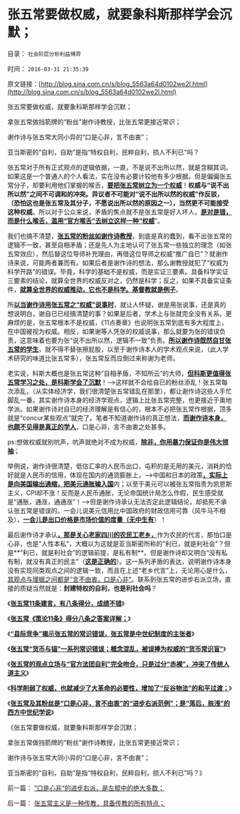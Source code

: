 # 张五常要做权威，就要象科斯那样学会沉默；

目录： `社会阶层分析利益博羿` 

时间： `2016-03-31 21:35:39` 

原文链接：[http://blog.sina.com.cn/s/blog_5563a64d0102we2l.html](http://blog.sina.com.cn/s/blog_5563a64d0102we2l.html)

张五常要做权威，就要象科斯那样学会沉默；

拿张五常做挡箭牌的“粉丝”谢作诗教授，比张五常更接近常识；

谢作诗与张五常大同小异的“口是心非，言不由衷”；

亚当斯密的“自利，自助”是指“特权自利，民粹自利，损人不利已”吗？

张五常对于所有正式观点的逻辑依据，一直，不是说不出所以然，就是含糊其词。如果这是一个普通人的个人看法，实在没有必要计较他有多少根据。但是偏偏张五常分子，却要利用他们掌握的喉舌，[**要把张五常树立为一个权威**](../../../2009/12/15/最要不得权威的经济学和权威的政治经济学.md)！**权威与“说不出所以然”之间不可调和的冲突。异议者不可能对“说不出所以然的权威”作反驳，（恐怕这也是张五常及其分子，不愿说出所以然的原因之一），当然更不可能接受这种权威**。所以对于公众来说，矛盾的焦点就不是张五常是好人坏人，[**是对是错，而是什么喉舌，滥用“官方喉舌”去树立这样一种“权威**](../../../2011/7/21/经济学的良心就是据理力争Vs第一流的猪狗.md)”。

我们也搞不清楚，[**张五常的粉丝如谢作诗教授**](../../../2009/7/27/离不开哲学理论的文化离不开权威的N代宗师.md)，到底是真的蠢到，看不出张五常的逻辑不一致，甚至自相矛盾；还是先人为主地认可了张五常一些独立的理念（如张五常效应），然后替这位导师补充理由，再借这位导师之权威“推广自已”？就谢作诗来说，可能两者兼而有。如果后者是谢作诗的想法，那么谢教授就犯了“权威为科学开路”的错误。毕竟，科学的基础不是权威，而是实证三要素。具备科学实证三要素的结论，就算全世界的权威反对之，仍然是科学；反之，如果不具备实证条件，[**就算全世界的权威推动，它也不是科学。基督教就是例子**](../../../2014/1/9/（侨民的民粹＝（传统大国情怀）／族群数目比例）公式衡量“爱国华侨”.md)。

所[**以当谢作诗用张五常之“权威”说事时**](../../../2013/2/12/“市场总能擦屁股”之“要死！老百姓先死”.md)，就让人怀疑，谢是用张说事，还是真的想说明白，谢自已已经搞清楚的事？如果是后者，学术上与张就完全没有关系。更麻烦的是，张五常根本不是权威，《11点奏章》也说明张五常到底有多大程度上，在中国被视为权威。相反，如果谢等人凭张的权威说事，那么就要为张的错误负责，这意味着也要为张“说不出所以然，逻辑不一致”负责。[**所以谢作诗既然自甘张五常的学生**](../../../2015/11/12/自由人主义反谷物法：拒绝监管市场，也拒绝谢作诗悖误；.md)，就不得不替张擦屁股，以至于谢作诗本人的学术观点来说，（此人学术研究的味道比张五常多），张五常反而应倒过来称谢为老师。

老实说，科斯大概也是张五常这种“自相矛盾，不知所云”的大师，[**但科斯更值得张五常学习之处，是科斯学会了沉默**](../../../2010/1/4/科斯先生有多大的权威意义.md)！——>这样就不会给自已的粉丝添乱！张五常每次添乱，（从实体经济学，我们很清楚张五常错乱在那里），都让谢作诗这些人手忙脚乱一番。其实谢作诗本身的经济学观点，逻辑上比张五常完整，也更接近于奥地学派。如果谢作诗对自已的经济理解是有信心的，根本不必把张五常作根据，顶多就是“concur某些观点”就完了。笔者不知道谢作诗的真正想法，[**而谢作诗本身，也颇不见得是真正的学人**](../../../2011/11/30/平价购买力的货币“稳定”：汇率稳定则通货膨胀.md)，口是心非，言不由衷之处甚多。

ps:想做权威就别吭声，吭声就绝对不成为权威，[**除非，你用暴力保证你是伟大领袖**](../../../2012/2/17/任何革命都是极端的，极端分子就是革命分子.md)；

举例说，谢作诗很清楚，低估汇率的人民币出口，屯积的是无用的美元，消耗的恰好就是人民币的信用，体现在国内的通货膨胀上，——>中国和日本的政策[**，实际上是向美国输出通缩，把美元通胀输入国**](../../../2007/11/26/中国以超出历史所有战争损失的代价背走了世界通胀.md)内；以至于美元可以被张五常指责为凯恩斯主义，CPI却不涨！反而是人民币通胀，无论帝国统计局怎么作假，民生感受就是“通胀，通涨，通通涨”！——>但是谢作诗承认无法否定此逻辑结论，却抵死不承认张五常是错误的。一会儿说美元信用比中国政府的财政信用可靠（风牛马不相及），[**一会儿是出口价格是市场价值的度量（无中生有**](../../../2014/3/7/法定《货币学》全部是伪科学.md)）！

最后谢作诗才承认[**，那是关心老家四川的农民工老乡，**](../../../2013/1/17/“农民工，及人民币升值与否”的哲学谜底.md)作为农民的代言，那怕口是心非，也是“人性本私”，大概以为这就是亚当斯密所称的“利已，就是利社会”？但是**“利已，就是利社会”的逻辑前提，是私有制**。但是谢作诗却又明白“没有私有制，就没有真正的民主”（[**这是正确的**](../../../2011/10/7/没有私有制就无所谓民主！基督教通往奴役之路的命运！.md)）。这一系列矛盾的表达，说明谢作诗本身没有实现同类观点之间的逻辑一致，而且在上述“老乡代言”上，无论用心是什么，[其观点与理据之间都是“言不由衷，口是心非”](http://darthvad.blog.163.com/blog/static/533994702016226104349209/)。联系到张五常的进步右派立场，直接的质疑当然就是：**封建特权的自利，也是利社会吗**？

《[**张五常11条建言，有八条得分，成绩不错**](http://darthvad.blog.sohu.com/321537713.html)》

《[**张五常《策论11条》得分八条之答案详解；**](../../../2016/3/24/认真拜读后的几点笔记.md)》

《[**“县际竞争”揭示张五常的常识错误，张五常是中世纪制度的主张者**](../../../2016/3/26/“县际竞争”？张五常是中世纪制度的主张者!.md)》

《[**张五常“货币与锚”一系列常识错误；概念混乱，被误捧为权威的“货币常识盲”**](../../../2016/3/27/广义的锚与狭义的锚，张五常一系列常识错误；.md)》

《[**张五常的观点立场与“官方法团自利”完全吻合，只是过分“赤裸”，冲突了传统人道主义**](../../../2016/3/28/张五常主义与市场经济之间，是“特权vs人权”的根本区别；.md)》

《[**科学削弱了权威，也就减少了大革命的必要性，增加了“反谷物法”的和平过渡；**](../../../2016/3/29/张五常之“缺乏常识，偏要权威”，推荐香港模式.md)》

《[**张五常及其粉丝是“口是心非，言不由衷”的“进步右派范例”；是“落后，肤浅”的西方中世纪学说**](../../../2016/3/30/张五常主义是一种传教，具备传教的所有特点；.md)》

《张五常要做权威，就要象科斯那样学会沉默；

拿张五常做挡箭牌的“粉丝”谢作诗教授，比张五常更接近常识；

谢作诗与张五常大同小异的“口是心非，言不由衷”；

亚当斯密的“自利，自助”是指“特权自利，民粹自利，损人不利已”吗？》

前一篇： [”口是心非“的进步右派，是左棍中的绝大多数；](../../../2016/4/7/”口是心非“的进步右派，是左棍中的绝大多数；.md)

后一篇： [张五常主义是一种传教，具备传教的所有特点；](../../../2016/3/30/张五常主义是一种传教，具备传教的所有特点；.md)

